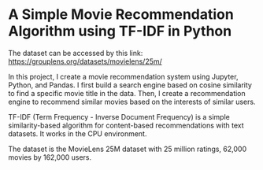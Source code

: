 # A Simple Movie Recommendation Algorithm using TF-IDF in Python

The dataset can be accessed by this link: https://grouplens.org/datasets/movielens/25m/

In this project, I create a movie recommendation system using Jupyter, Python, and Pandas. I first build a search engine based on cosine similarity to find a specific movie title in the data. Then, I create a recommendation engine to recommend similar movies based on the interests of similar users.

TF-IDF (Term Frequency - Inverse Document Frequency) is a simple similarity-based algorithm for content-based recommendations with text datasets. It works in the CPU environment.

The dataset is the MovieLens 25M dataset with 25 million ratings, 62,000 movies by 162,000 users.

